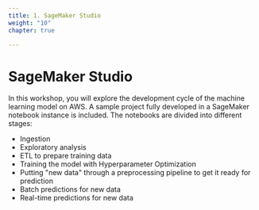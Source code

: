 ```yaml
---
title: 1. SageMaker Studio
weight: "10"
chapter: true

---
```

# SageMaker Studio

In this workshop, you will explore the development cycle of the machine learning model on AWS. A sample project fully developed in a SageMaker notebook instance is included. The notebooks are divided into different stages:

* Ingestion
* Exploratory analysis
* ETL to prepare training data
* Training the model with Hyperparameter Optimization
* Putting "new data" through a preprocessing pipeline to get it ready for prediction
* Batch predictions for new data
* Real-time predictions for new data